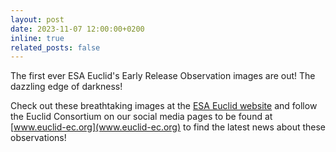 ```yaml
---
layout: post
date: 2023-11-07 12:00:00+0200
inline: true
related_posts: false
---
```


The first ever ESA Euclid's Early Release Observation images are out! The dazzling edge of darkness! 

Check out these breathtaking images at the [ESA Euclid website](https://www.esa.int/ESA_Multimedia/Images/2023/11/Euclid_s_first_images_the_dazzling_edge_of_darkness) and follow the Euclid Consortium on our social media pages to be found at [www.euclid-ec.org](www.euclid-ec.org) to find the latest news about these observations!